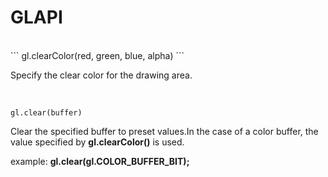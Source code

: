GLAPI
===============
<br>
```
gl.clearColor(red, green, blue, alpha)
```

Specify the clear color for the drawing area.


<br>

```
gl.clear(buffer)
```

Clear the specified buffer to preset values.In the case of a color buffer, the value specified by **gl.clearColor()** is used.

example:
**gl.clear(gl.COLOR_BUFFER_BIT);**

<br>
